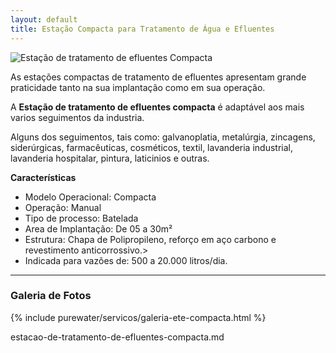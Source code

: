 ```yaml
---
layout: default
title: Estação Compacta para Tratamento de Água e Efluentes
---
```


<img class="img-responsive pull-right" style="max-width: 75%;" src="../../website/images/Estação-tratamento-efluentes-compacta.jpg" alt="Estação de tratamento de efluentes Compacta">

<p class="lead">As estações compactas de tratamento de efluentes apresentam grande praticidade tanto na sua implantação como em sua operação.</p> 

<p class="lead">A <strong>Estação de tratamento de efluentes compacta</strong> é adaptável aos mais varios seguimentos da industria.</p>

<p class="lead">Alguns dos seguimentos, tais como: galvanoplatia, metalúrgia, zincagens, siderúrgicas, farmacêuticas, cosméticos, textil, lavanderia industrial, lavanderia hospitalar, pintura, laticinios e outras.</p>


<strong>Características</strong>

- Modelo Operacional: Compacta
- Operação: Manual
- Tipo de processo: Batelada
- Area de Implantação: De 05 a 30m²
- Estrutura: Chapa de Polipropileno, reforço em aço carbono e revestimento anticorrossivo.>
- Indicada para vazões de: 500 a 20.000 litros/dia.

---

### Galeria de Fotos

{% include purewater/servicos/galeria-ete-compacta.html %}

estacao-de-tratamento-de-efluentes-compacta.md
